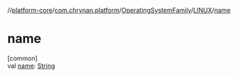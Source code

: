 //[platform-core](../../../../index.md)/[com.chrynan.platform](../../index.md)/[OperatingSystemFamily](../index.md)/[LINUX](index.md)/[name](name.md)

# name

[common]\
val [name](name.md): [String](https://kotlinlang.org/api/latest/jvm/stdlib/kotlin/-string/index.html)
